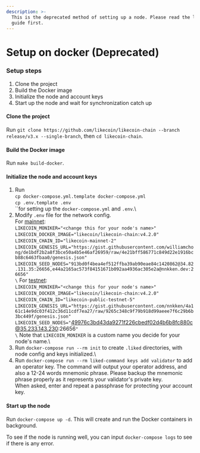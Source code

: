 ```yaml
---
description: >-
  This is the deprecated method of setting up a node. Please read the latest
  guide first.
---
```


# Setup on docker (Deprecated)

### Setup steps

1. Clone the project
2. Build the Docker image
3. Initialize the node and account keys
4. Start up the node and wait for synchronization catch up

#### Clone the project

Run `git clone https://github.com/likecoin/likecoin-chain --branch release/v3.x --single-branch`, then `cd likecoin-chain`.

#### Build the Docker image

Run `make build-docker`.

#### Initialize the node and account keys

1. Run\
   `cp docker-compose.yml.template docker-compose.yml`\
   `cp .env.template .env`\
   \`\`for setting up the `docker-compose.yml` and `.env`.\\
2. Modify `.env` file for the network config.\
   For [mainnet](https://github.com/likecoin/mainnet):\
   `LIKECOIN_MONIKER="<change this for your node's name>"`\
   `LIKECOIN_DOCKER_IMAGE="likecoin/likecoin-chain:v4.2.0"`\
   `LIKECOIN_CHAIN_ID="likecoin-mainnet-2"`\
   `LIKECOIN_GENESIS_URL="https://gist.githubusercontent.com/williamchong/de1bdf2b2a8f3bce50a4b5e46af26959/raw/4e21bff586771c849d22e1916bcb88c6463fbaa0/genesis.json"`\
   `LIKECOIN_SEED_NODES="913bd0f4bea4ef512ffba39ab90eae84c1420862@34.82.131.35:26656,e44a2165ac573f84151671b092aa4936ac305e2a@nnkken.dev:26656"`\
   `\` For [testnet](https://github.com/likecoin/testnets):\
   `LIKECOIN_MONIKER="<change this for your node's name>"`\
   `LIKECOIN_DOCKER_IMAGE="likecoin/likecoin-chain:v4.2.0"`\
   `LIKECOIN_CHAIN_ID="likecoin-public-testnet-5"`\
   `LIKECOIN_GENESIS_URL="https://gist.githubusercontent.com/nnkken/4a161c14e9dc03f412c36d11cdf7ea27/raw/9265c348c9f79b918d99aeee7f6c29b6b3bc449f/genesis.json"`\
   `LIKECOIN_SEED_NODES="`49976c3bd43da9271f226cbedf02d4b6b8fc880c@35.233.143.230:26656`"`\
   `\` Note that `LIKECOIN_MONIKER` is a custom name you decide for your node's name.\\
3. Run `docker-compose run --rm init` to create `.liked` directories, with node config and keys initialized.\\
4. Run `docker-compose run --rm liked-command keys add validator` to add an operator key. The command will output your operator address, and also a 12-24 words mnemonic phrase. Please backup the mnemonic phrase properly as it represents your validator's private key.\
   When asked, enter and repeat a passphrase for protecting your account key.

#### Start up the node

Run `docker-compose up -d`. This will create and run the Docker containers in background.

To see if the node is running well, you can input `docker-compose logs` to see if there is any error.
